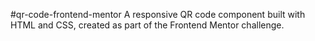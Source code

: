 #qr-code-frontend-mentor
A responsive QR code component built with HTML and CSS, created as part of the Frontend Mentor challenge.

